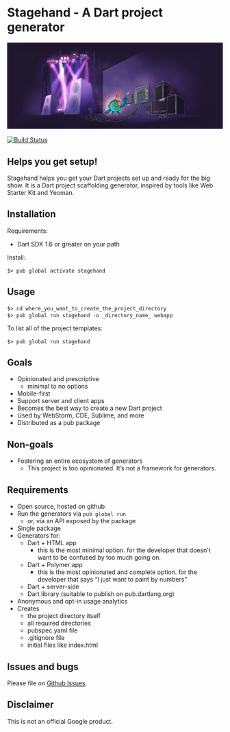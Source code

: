 # Stagehand - A Dart project generator

![Stagehand banner](site/banner_stagehand.jpg?raw=true)

[![Build Status](https://travis-ci.org/google/stagehand.svg?branch=master)](https://travis-ci.org/google/stagehand)

## Helps you get setup!

Stagehand helps you get your Dart projects set up and ready for the big show.
It is a Dart project scaffolding generator, inspired by tools like Web Starter
Kit and Yeoman.

## Installation

Requirements:

* Dart SDK 1.6 or greater on your path

Install:

    $> pub global activate stagehand

## Usage

    $> cd where_you_want_to_create_the_project_directory
    $> pub global run stagehand -o _directory_name_ webapp

To list all of the project templates:

    $> pub global run stagehand

## Goals

* Opinionated and prescriptive
  * minimal to no options
* Mobile-first
* Support server and client apps
* Becomes the best way to create a new Dart project
* Used by WebStorm, CDE, Sublime, and more
* Distributed as a pub package

## Non-goals

* Fostering an entire ecosystem of generators
  * This project is too opinionated. It’s not a framework for generators.

## Requirements

* Open source, hosted on github
* Run the generators via `pub global run`
  * or, via an API exposed by the package
* Single package
* Generators for:
  * Dart + HTML app
    * this is the most minimal option. for the developer that doesn’t want to
      be confused by too much going on.
  * Dart + Polymer app
    * this is the most opinionated and complete option. for the developer that
      says “I just want to paint by numbers”
  * Dart + server-side
  * Dart library (suitable to publish on pub.dartlang.org)
* Anonymous and opt-in usage analytics
* Creates
  * the project directory itself
  * all required directories
  * pubspec.yaml file
  * .gitignore file
  * initial files like index.html

## Issues and bugs

Please file on [Github Issues](https://github.com/sethladd/stagehand/issues).

## Disclaimer

This is not an official Google product.
